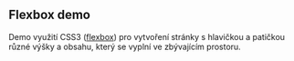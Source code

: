 ## Flexbox demo

Demo využití CSS3 ([flexbox](http://caniuse.com/#feat=flexbox])) pro vytvoření stránky s hlavičkou a patičkou různé výšky a obsahu, který se vyplní ve zbývajícím prostoru.